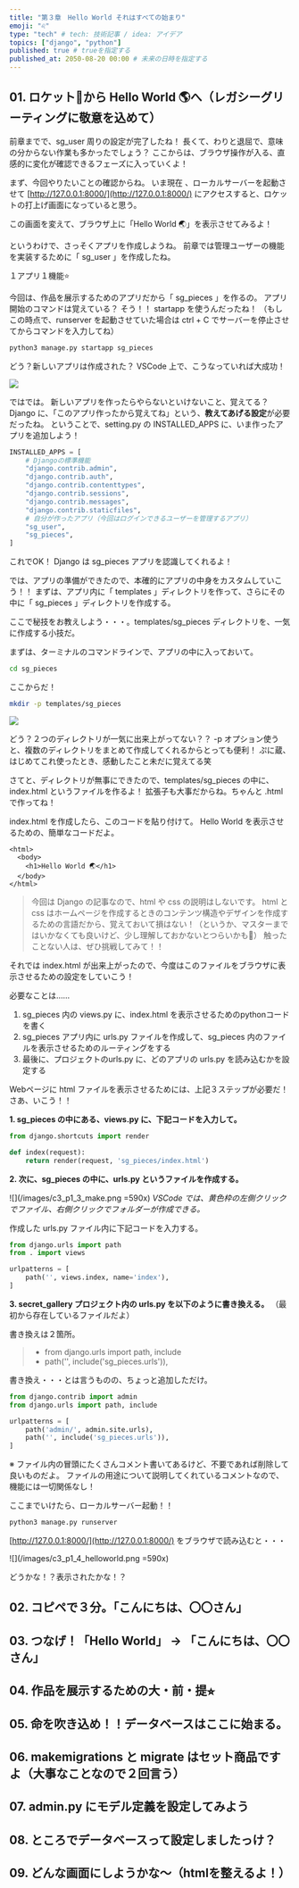 ```yaml
---
title: "第３章　Hello World それはすべての始まり"
emoji: "♌️"
type: "tech" # tech: 技術記事 / idea: アイデア
topics: ["django", "python"]
published: true # trueを指定する
published_at: 2050-08-20 00:00 # 未来の日時を指定する
---
```


## 01. ロケット🚀から Hello World 🌎へ（レガシーグリーティングに敬意を込めて）
前章までで、sg_user 周りの設定が完了したね！
長くて、わりと退屈で、意味の分からない作業も多かったでしょう？
ここからは、ブラウザ操作が入る、直感的に変化が確認できるフェーズに入っていくよ！

まず、今回やりたいことの確認からね。
いま現在 、ローカルサーバーを起動させて [http://127.0.0.1:8000/](http://127.0.0.1:8000/) にアクセスすると、ロケットの打上げ画面になっていると思う。

この画面を変えて、ブラウザ上に「Hello World 🌏」を表示させてみるよ！

というわけで、さっそくアプリを作成しようね。
前章では管理ユーザーの機能を実装するために「 sg_user 」を作成したね。

１アプリ１機能⭐️

今回は、作品を展示するためのアプリだから「 sg_pieces 」を作るの。
アプリ開始のコマンドは覚えている？
そう！！ startapp を使うんだったね！
（もしこの時点で、runserver を起動させていた場合は ctrl + C でサーバーを停止させてからコマンドを入力してね）
```bash
python3 manage.py startapp sg_pieces
```

どう？新しいアプリは作成された？
VSCode 上で、こうなっていれば大成功！

![](/images/c3_p1_1_newapp.png)

ではでは。
新しいアプリを作ったらやらないといけないこと、覚えてる？
Django に、「このアプリ作ったから覚えてね」という、**教えてあげる設定**が必要だったね。
ということで、setting.py の INSTALLED_APPS に、いま作ったアプリを追加しよう！

```python
INSTALLED_APPS = [
    # Djangoの標準機能
    "django.contrib.admin",
    "django.contrib.auth",
    "django.contrib.contenttypes",
    "django.contrib.sessions",
    "django.contrib.messages",
    "django.contrib.staticfiles",
    # 自分が作ったアプリ（今回はログインできるユーザーを管理するアプリ）
    "sg_user",
    "sg_pieces",
]
```

これでOK！
Django は sg_pieces アプリを認識してくれるよ！


では、アプリの準備ができたので、本確的にアプリの中身をカスタムしていこう！！
まずは、アプリ内に「 templates 」ディレクトリを作って、さらにその中に「 sg_pieces 」ディレクトリを作成する。

ここで秘技をお教えしよう・・・。templates/sg_pieces ディレクトリを、一気に作成する小技だ。

まずは、ターミナルのコマンドラインで、アプリの中に入っておいて。
```bash
cd sg_pieces
```

ここからだ！
```bash
mkdir -p templates/sg_pieces
```

![](/images/c3_p1_2_newdir.png)

どう？２つのディレクトリが一気に出来上がってない？？
-p オプション使うと、複数のディレクトリをまとめて作成してくれるからとっても便利！
ぷに蔵、はじめてこれ使ったとき、感動したこと未だに覚えてる笑


さてと、ディレクトリが無事にできたので、templates/sg_pieces の中に、index.html というファイルを作るよ！
拡張子も大事だからね。ちゃんと .html で作ってね！

index.html を作成したら、このコードを貼り付けて。
Hello World を表示させるための、簡単なコードだよ。

```
<html>
  <body>
    <h1>Hello World 🌏</h1>
  </body>
</html>
```

> 今回は Django の記事なので、html や css の説明はしないです。
> html と css はホームページを作成するときのコンテンツ構造やデザインを作成するための言語だから、覚えておいて損はない！（というか、マスターまではいかなくても良いけど、少し理解しておかないとつらいかも🧐）
> 触ったことない人は、ぜひ挑戦してみて！！


それでは index.html が出来上がったので、今度はこのファイルをブラウザに表示させるための設定をしていこう！

必要なことは……
1. sg_pieces 内の views.py に、index.html を表示させるためのpythonコードを書く
2. sg_pieces アプリ内に urls.py ファイルを作成して、sg_pieces 内のファイルを表示させるためのルーティングをする
3. 最後に、プロジェクトのurls.py に、どのアプリの urls.py を読み込むかを設定する

Webページに html ファイルを表示させるためには、上記３ステップが必要だ！
さあ、いこう！！

**1. sg_pieces の中にある、views.py に、下記コードを入力して。**

```python
from django.shortcuts import render

def index(request):
    return render(request, 'sg_pieces/index.html')
```

**2. 次に、sg_pieces の中に、urls.py というファイルを作成する。**

![](/images/c3_p1_3_make.png =590x)
*VSCode では、黄色枠の左側クリックでファイル、右側クリックでフォルダーが作成できる。*

作成した urls.py ファイル内に下記コードを入力する。
```python
from django.urls import path
from . import views

urlpatterns = [
    path('', views.index, name='index'),
]
```

**3. secret_gallery プロジェクト内の urls.py を以下のように書き換える。**
（最初から存在しているファイルだよ）

書き換えは２箇所。
> - from django.urls import path, include
> - path('', include('sg_pieces.urls')),

書き換え・・・とは言うものの、ちょっと追加しただけ。

```python
from django.contrib import admin
from django.urls import path, include

urlpatterns = [
    path('admin/', admin.site.urls),
    path('', include('sg_pieces.urls')),
]
```
※ ファイル内の冒頭にたくさんコメント書いてあるけど、不要であれば削除して良いものだよ。
ファイルの用途について説明してくれているコメントなので、機能には一切関係なし！

ここまでいけたら、ローカルサーバー起動！！

```bash
python3 manage.py runserver
```
 [http://127.0.0.1:8000/](http://127.0.0.1:8000/) をブラウザで読み込むと・・・

![](/images/c3_p1_4_helloworld.png =590x)

どうかな！？表示されたかな！？




## 02. コピペで３分。「こんにちは、〇〇さん」
## 03. つなげ！「Hello World」 → 「こんにちは、〇〇さん」
## 04. 作品を展示するための大・前・提⭐︎
## 05. 命を吹き込め！！データベースはここに始まる。
## 06. makemigrations と migrate はセット商品ですよ（大事なことなので２回言う）
## 07. admin.py にモデル定義を設定してみよう
## 08. ところでデータベースって設定しましたっけ？
## 09. どんな画面にしようかな〜（htmlを整えるよ！）
